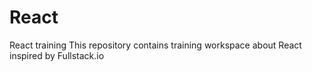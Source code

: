 # React
React  training
This repository contains training workspace about React inspired by Fullstack.io
